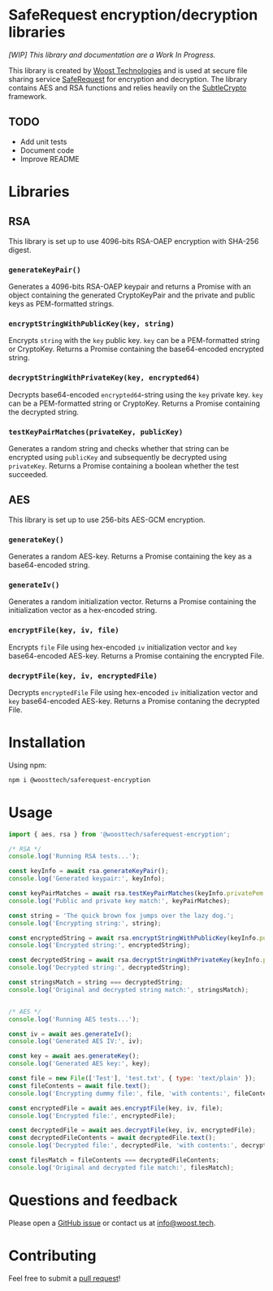 # SafeRequest encryption/decryption libraries
_[WIP] This library and documentation are a Work In Progress._

This library is created by [Woost Technologies](https://woost.tech) and is used at secure file sharing service [SafeRequest](https://saferequest.net) for encryption and decryption. The library contains AES and RSA functions and relies heavily on the [SubtleCrypto](https://developer.mozilla.org/en-US/docs/Web/API/SubtleCrypto) framework.

## TODO
- Add unit tests
- Document code
- Improve README

# Libraries
## RSA
This library is set up to use 4096-bits RSA-OAEP encryption with SHA-256 digest.

### `generateKeyPair()`
Generates a 4096-bits RSA-OAEP keypair and returns a Promise with an object containing the generated CryptoKeyPair and the private and public keys as PEM-formatted strings.

### `encryptStringWithPublicKey(key, string)`
Encrypts `string` with the `key` public key. `key` can be a PEM-formatted string or CryptoKey. Returns a Promise containing the base64-encoded encrypted string.

### `decryptStringWithPrivateKey(key, encrypted64)`
Decrypts base64-encoded `encrypted64`-string using the `key` private key. `key` can be a PEM-formatted string or CryptoKey. Returns a Promise containing the decrypted string.

### `testKeyPairMatches(privateKey, publicKey)`
Generates a random string and checks whether that string can be encrypted using `publicKey` and subsequently be decrypted using `privateKey`. Returns a Promise containing a boolean whether the test succeeded.

## AES
This library is set up to use 256-bits AES-GCM encryption.

### `generateKey()`
Generates a random AES-key. Returns a Promise containing the key as a base64-encoded string.

### `generateIv()`
Generates a random initialization vector. Returns a Promise containing the initialization vector as a hex-encoded string.

### `encryptFile(key, iv, file)`
Encrypts `file` File using hex-encoded `iv` initialization vector and `key` base64-encoded AES-key. Returns a Promise containing the encrypted File.

### `decryptFile(key, iv, encryptedFile)`
Decrypts `encryptedFile` File using hex-encoded `iv` initialization vector and `key` base64-encoded AES-key. Returns a Promise contaning the decrypted File.

# Installation
Using npm:
```sh
npm i @woosttech/saferequest-encryption
```

# Usage
```javascript
import { aes, rsa } from '@woosttech/saferequest-encryption';

/* RSA */
console.log('Running RSA tests...');

const keyInfo = await rsa.generateKeyPair();
console.log('Generated keypair:', keyInfo);

const keyPairMatches = await rsa.testKeyPairMatches(keyInfo.privatePem, keyInfo.publicPem);
console.log('Public and private key match:', keyPairMatches);

const string = 'The quick brown fox jumps over the lazy dog.';
console.log('Encrypting string:', string);

const encryptedString = await rsa.encryptStringWithPublicKey(keyInfo.publicPem, string);
console.log('Encrypted string:', encryptedString);

const decryptedString = await rsa.decryptStringWithPrivateKey(keyInfo.privatePem, encryptedString);
console.log('Decrypted string:', decryptedString);

const stringsMatch = string === decryptedString;
console.log('Original and decrypted string match:', stringsMatch);


/* AES */
console.log('Running AES tests...');

const iv = await aes.generateIv();
console.log('Generated AES IV:', iv);

const key = await aes.generateKey();
console.log('Generated AES key:', key);

const file = new File(['Test'], 'test.txt', { type: 'text/plain' });
const fileContents = await file.text();
console.log('Encrypting dummy file:', file, 'with contents:', fileContents);

const encryptedFile = await aes.encryptFile(key, iv, file);
console.log('Encrypted file:', encryptedFile);

const decryptedFile = await aes.decryptFile(key, iv, encryptedFile);
const decryptedFileContents = await decryptedFile.text();
console.log('Decrypted file:', decryptedFile, 'with contents:', decryptedFileContents);

const filesMatch = fileContents === decryptedFileContents;
console.log('Original and decrypted file match:', filesMatch);
```

# Questions and feedback
Please open a [GitHub issue](https://github.com/woosttech/saferequest-encryption/issues) or contact us at [info@woost.tech](mailto:info@woost.tech).

# Contributing
Feel free to submit a [pull request](https://github.com/woosttech/saferequest-encryption/pulls)!